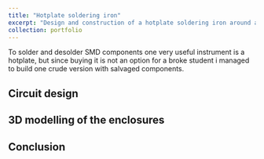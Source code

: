 ```yaml
---
title: "Hotplate soldering iron"
excerpt: "Design and construction of a hotplate soldering iron around an old clothes iron <br/><img src='/images/500x300.png'>"
collection: portfolio
---
```


To solder and desolder SMD components one very useful instrument is a hotplate, but since buying it is not an option for a broke student
i managed to build one crude version with salvaged components.

## Circuit design

## 3D modelling of the enclosures

## Conclusion
